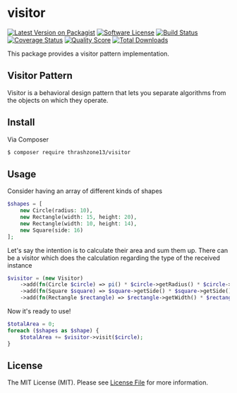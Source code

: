 # visitor

[![Latest Version on Packagist][ico-version]][link-packagist]
[![Software License][ico-license]](LICENSE.md)
[![Build Status][ico-travis]][link-travis]
[![Coverage Status][ico-scrutinizer]][link-scrutinizer]
[![Quality Score][ico-code-quality]][link-code-quality]
[![Total Downloads][ico-downloads]][link-downloads]

This package provides a visitor pattern implementation.

## Visitor Pattern

Visitor is a behavioral design pattern that lets you separate algorithms from the objects on which they operate.


## Install

Via Composer

``` bash
$ composer require thrashzone13/visitor
```

## Usage

Consider having an array of different kinds of shapes
``` php
$shapes = [
    new Circle(radius: 10),
    new Rectangle(width: 15, height: 20),
    new Rectangle(width: 10, height: 14),
    new Square(side: 16)
];
```
Let's say the intention is to calculate their area and sum them up. There can be a visitor which does the calculation regarding the type of the received instance
``` php
$visitor = (new Visitor)
    ->add(fn(Circle $circle) => pi() * $circle->getRadius() * $circle->getRadius())
    ->add(fn(Square $square) => $square->getSide() * $square->getSide())
    ->add(fn(Rectangle $rectangle) => $rectangle->getWidth() * $rectangle->getHeight());
```
Now it's ready to use!
``` php
$totalArea = 0;
foreach ($shapes as $shape) {
    $totalArea += $visitor->visit($circle);
}
```

## License

The MIT License (MIT). Please see [License File](LICENSE.md) for more information.

[ico-version]: https://img.shields.io/packagist/v/thrashzone13/visitor.svg?style=flat-square
[ico-license]: https://img.shields.io/badge/license-MIT-brightgreen.svg?style=flat-square
[ico-travis]: https://img.shields.io/travis/thrashzone13/visitor/master.svg?style=flat-square
[ico-scrutinizer]: https://img.shields.io/scrutinizer/coverage/g/thrashzone13/visitor.svg?style=flat-square
[ico-code-quality]: https://img.shields.io/scrutinizer/g/thrashzone13/visitor.svg?style=flat-square
[ico-downloads]: https://img.shields.io/packagist/dt/thrashzone13/visitor.svg?style=flat-square

[link-packagist]: https://packagist.org/packages/thrashzone13/visitor
[link-travis]: https://travis-ci.org/thrashzone13/visitor
[link-scrutinizer]: https://scrutinizer-ci.com/g/thrashzone13/visitor/code-structure
[link-code-quality]: https://scrutinizer-ci.com/g/thrashzone13/visitor
[link-downloads]: https://packagist.org/packages/thrashzone13/visitor
[link-author]: https://github.com/thrashzone13
[link-contributors]: ../../contributors
